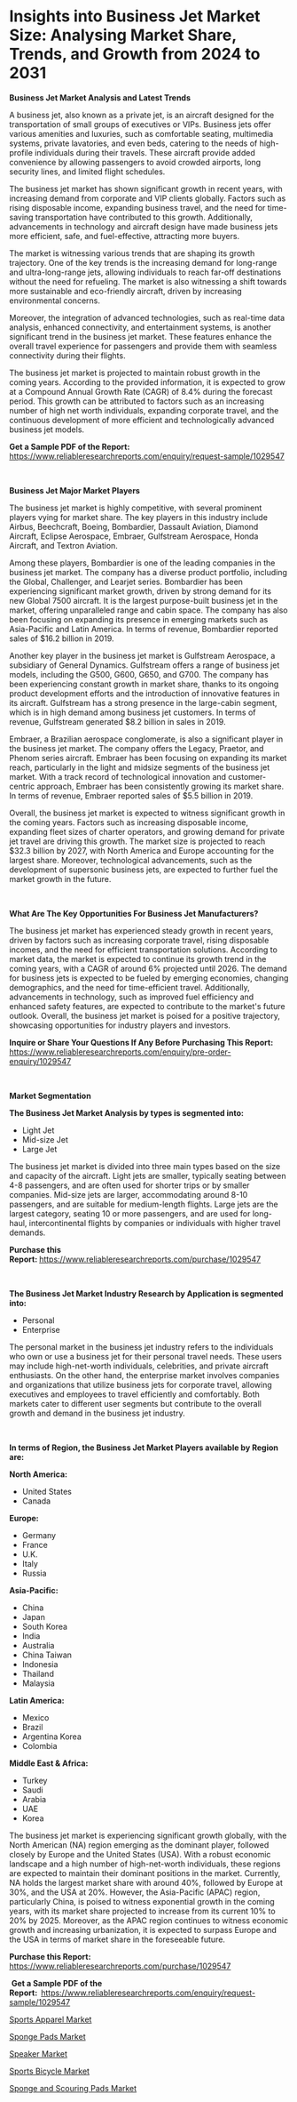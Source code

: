 <p><h1>Insights into Business Jet Market Size: Analysing Market Share, Trends, and Growth from 2024 to 2031</h1></p><p><strong>Business Jet Market Analysis and Latest Trends</strong></p>
<p><p>A business jet, also known as a private jet, is an aircraft designed for the transportation of small groups of executives or VIPs. Business jets offer various amenities and luxuries, such as comfortable seating, multimedia systems, private lavatories, and even beds, catering to the needs of high-profile individuals during their travels. These aircraft provide added convenience by allowing passengers to avoid crowded airports, long security lines, and limited flight schedules.</p><p>The business jet market has shown significant growth in recent years, with increasing demand from corporate and VIP clients globally. Factors such as rising disposable income, expanding business travel, and the need for time-saving transportation have contributed to this growth. Additionally, advancements in technology and aircraft design have made business jets more efficient, safe, and fuel-effective, attracting more buyers.</p><p>The market is witnessing various trends that are shaping its growth trajectory. One of the key trends is the increasing demand for long-range and ultra-long-range jets, allowing individuals to reach far-off destinations without the need for refueling. The market is also witnessing a shift towards more sustainable and eco-friendly aircraft, driven by increasing environmental concerns.</p><p>Moreover, the integration of advanced technologies, such as real-time data analysis, enhanced connectivity, and entertainment systems, is another significant trend in the business jet market. These features enhance the overall travel experience for passengers and provide them with seamless connectivity during their flights.</p><p>The business jet market is projected to maintain robust growth in the coming years. According to the provided information, it is expected to grow at a Compound Annual Growth Rate (CAGR) of 8.4% during the forecast period. This growth can be attributed to factors such as an increasing number of high net worth individuals, expanding corporate travel, and the continuous development of more efficient and technologically advanced business jet models.</p></p>
<p><strong>Get a Sample PDF of the Report:&nbsp;</strong> <a href="https://www.reliableresearchreports.com/enquiry/request-sample/1029547">https://www.reliableresearchreports.com/enquiry/request-sample/1029547</a></p>
<p>&nbsp;</p>
<p><strong>Business Jet Major Market Players</strong></p>
<p><p>The business jet market is highly competitive, with several prominent players vying for market share. The key players in this industry include Airbus, Beechcraft, Boeing, Bombardier, Dassault Aviation, Diamond Aircraft, Eclipse Aerospace, Embraer, Gulfstream Aerospace, Honda Aircraft, and Textron Aviation.</p><p>Among these players, Bombardier is one of the leading companies in the business jet market. The company has a diverse product portfolio, including the Global, Challenger, and Learjet series. Bombardier has been experiencing significant market growth, driven by strong demand for its new Global 7500 aircraft. It is the largest purpose-built business jet in the market, offering unparalleled range and cabin space. The company has also been focusing on expanding its presence in emerging markets such as Asia-Pacific and Latin America. In terms of revenue, Bombardier reported sales of $16.2 billion in 2019.</p><p>Another key player in the business jet market is Gulfstream Aerospace, a subsidiary of General Dynamics. Gulfstream offers a range of business jet models, including the G500, G600, G650, and G700. The company has been experiencing constant growth in market share, thanks to its ongoing product development efforts and the introduction of innovative features in its aircraft. Gulfstream has a strong presence in the large-cabin segment, which is in high demand among business jet customers. In terms of revenue, Gulfstream generated $8.2 billion in sales in 2019.</p><p>Embraer, a Brazilian aerospace conglomerate, is also a significant player in the business jet market. The company offers the Legacy, Praetor, and Phenom series aircraft. Embraer has been focusing on expanding its market reach, particularly in the light and midsize segments of the business jet market. With a track record of technological innovation and customer-centric approach, Embraer has been consistently growing its market share. In terms of revenue, Embraer reported sales of $5.5 billion in 2019.</p><p>Overall, the business jet market is expected to witness significant growth in the coming years. Factors such as increasing disposable income, expanding fleet sizes of charter operators, and growing demand for private jet travel are driving this growth. The market size is projected to reach $32.3 billion by 2027, with North America and Europe accounting for the largest share. Moreover, technological advancements, such as the development of supersonic business jets, are expected to further fuel the market growth in the future.</p></p>
<p>&nbsp;</p>
<p><strong>What Are The Key Opportunities For Business Jet Manufacturers?</strong></p>
<p><p>The business jet market has experienced steady growth in recent years, driven by factors such as increasing corporate travel, rising disposable incomes, and the need for efficient transportation solutions. According to market data, the market is expected to continue its growth trend in the coming years, with a CAGR of around 6% projected until 2026. The demand for business jets is expected to be fueled by emerging economies, changing demographics, and the need for time-efficient travel. Additionally, advancements in technology, such as improved fuel efficiency and enhanced safety features, are expected to contribute to the market's future outlook. Overall, the business jet market is poised for a positive trajectory, showcasing opportunities for industry players and investors.</p></p>
<p><strong>Inquire or Share Your Questions If Any Before Purchasing This Report:</strong> <a href="https://www.reliableresearchreports.com/enquiry/pre-order-enquiry/1029547">https://www.reliableresearchreports.com/enquiry/pre-order-enquiry/1029547</a></p>
<p>&nbsp;</p>
<p><strong>Market Segmentation</strong></p>
<p><strong>The Business Jet Market Analysis by types is segmented into:</strong></p>
<p><ul><li>Light Jet</li><li>Mid-size Jet</li><li>Large Jet</li></ul></p>
<p><p>The business jet market is divided into three main types based on the size and capacity of the aircraft. Light jets are smaller, typically seating between 4-8 passengers, and are often used for shorter trips or by smaller companies. Mid-size jets are larger, accommodating around 8-10 passengers, and are suitable for medium-length flights. Large jets are the largest category, seating 10 or more passengers, and are used for long-haul, intercontinental flights by companies or individuals with higher travel demands.</p></p>
<p><strong>Purchase this Report:&nbsp;</strong><a href="https://www.reliableresearchreports.com/purchase/1029547">https://www.reliableresearchreports.com/purchase/1029547</a></p>
<p>&nbsp;</p>
<p><strong>The Business Jet Market Industry Research by Application is segmented into:</strong></p>
<p><ul><li>Personal</li><li>Enterprise</li></ul></p>
<p><p>The personal market in the business jet industry refers to the individuals who own or use a business jet for their personal travel needs. These users may include high-net-worth individuals, celebrities, and private aircraft enthusiasts. On the other hand, the enterprise market involves companies and organizations that utilize business jets for corporate travel, allowing executives and employees to travel efficiently and comfortably. Both markets cater to different user segments but contribute to the overall growth and demand in the business jet industry.</p></p>
<p>&nbsp;</p>
<p><strong>In terms of Region, the Business Jet Market Players available by Region are:</strong></p>
<p>
    <p> <strong> North America: </strong>
        <ul>
            <li>United States</li>
            <li>Canada</li>
        </ul>
        </p> 
    <p> <strong> Europe: </strong>
        <ul>
            <li>Germany</li>
            <li>France</li>
            <li>U.K.</li>
            <li>Italy</li>
            <li>Russia</li>
        </ul>
        </p> 
    <p> <strong> Asia-Pacific: </strong>
        <ul>
            <li>China</li>
            <li>Japan</li>
            <li>South Korea</li>
            <li>India</li>
            <li>Australia</li>
            <li>China Taiwan</li>
            <li>Indonesia</li>
            <li>Thailand</li>
            <li>Malaysia</li>
        </ul>
        </p> 
    <p> <strong> Latin America: </strong>
        <ul>
            <li>Mexico</li>
            <li>Brazil</li>
            <li>Argentina Korea</li>
            <li>Colombia</li>
        </ul>
        </p> 
    <p> <strong> Middle East & Africa: </strong>
        <ul>
            <li>Turkey</li>
            <li>Saudi</li>
            <li>Arabia</li>
            <li>UAE</li>
            <li>Korea</li>
        </ul>
    </p>
    </p>
<p><p>The business jet market is experiencing significant growth globally, with the North American (NA) region emerging as the dominant player, followed closely by Europe and the United States (USA). With a robust economic landscape and a high number of high-net-worth individuals, these regions are expected to maintain their dominant positions in the market. Currently, NA holds the largest market share with around 40%, followed by Europe at 30%, and the USA at 20%. However, the Asia-Pacific (APAC) region, particularly China, is poised to witness exponential growth in the coming years, with its market share projected to increase from its current 10% to 20% by 2025. Moreover, as the APAC region continues to witness economic growth and increasing urbanization, it is expected to surpass Europe and the USA in terms of market share in the foreseeable future.</p></p>
<p><strong>Purchase this Report: </strong><a href="https://www.reliableresearchreports.com/purchase/1029547">https://www.reliableresearchreports.com/purchase/1029547</a></p>
<p>&nbsp;<strong>Get a Sample PDF of the Report:&nbsp;&nbsp;</strong><a href="https://www.reliableresearchreports.com/enquiry/request-sample/1029547">https://www.reliableresearchreports.com/enquiry/request-sample/1029547</a></p>
<p><strong></strong></p>
<p><p><a href="https://medium.com/@chiragreportprime/sports-apparel-market-trends-and-market-analysis-forecasted-for-period-2024-2031-e609b1984ee7">Sports Apparel Market</a></p><p><a href="https://medium.com/@chiragreportprime/sponge-pads-market-report-reveals-the-latest-trends-and-growth-opportunities-of-this-market-9203a53ba345">Sponge Pads Market</a></p><p><a href="https://medium.com/@armandhilll1/speaker-market-share-evolution-and-market-growth-trends-2024-2031-aedeeeb17cb4">Speaker Market</a></p><p><a href="https://medium.com/p/b4da50c259cc/edit">Sports Bicycle Market</a></p><p><a href="https://medium.com/@chiragreportprime/sponge-and-scouring-pads-market-research-report-its-history-and-forecast-2024-to-2031-382d29d35341">Sponge and Scouring Pads Market</a></p></p>
